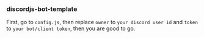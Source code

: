 ### discordjs-bot-template

First, go to `config.js`, then replace `owner` to `your discord user id` and `token` to `your bot/client token`, then you are good to go.
